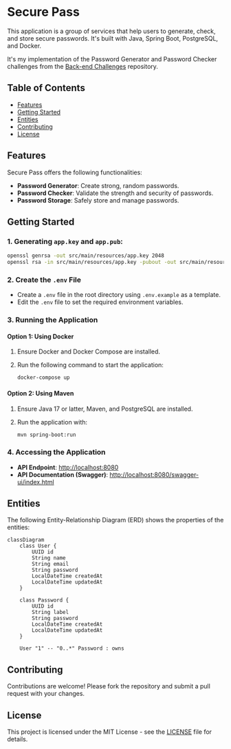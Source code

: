 # Secure Pass

This application is a group of services that help users to generate, check, and store secure passwords. It's built with Java, Spring Boot, PostgreSQL, and Docker.

It's my implementation of the Password Generator and Password Checker challenges from the [Back-end Challenges](https://github.com/wesleybertipaglia/backend-challenges/) repository.

## Table of Contents

- [Features](#features)
- [Getting Started](#getting-started)
- [Entities](#entities)
- [Contributing](#contributing)
- [License](#license)

## Features

Secure Pass offers the following functionalities:

- **Password Generator**: Create strong, random passwords.
- **Password Checker**: Validate the strength and security of passwords.
- **Password Storage**: Safely store and manage passwords.

## Getting Started

### 1. Generating `app.key` and `app.pub`:

```bash
openssl genrsa -out src/main/resources/app.key 2048 
openssl rsa -in src/main/resources/app.key -pubout -out src/main/resources/app.pub
```

### 2. Create the `.env` File

- Create a `.env` file in the root directory using `.env.example` as a template.
- Edit the `.env` file to set the required environment variables.

### 3. Running the Application

#### Option 1: Using Docker

1. Ensure Docker and Docker Compose are installed.
2. Run the following command to start the application:

    ```bash
    docker-compose up
    ```

#### Option 2: Using Maven

1. Ensure Java 17 or latter, Maven, and PostgreSQL are installed.
2. Run the application with:

    ```bash
    mvn spring-boot:run
    ```

### 4. Accessing the Application

- **API Endpoint**: [http://localhost:8080](http://localhost:8080)
- **API Documentation (Swagger)**: [http://localhost:8080/swagger-ui/index.html](http://localhost:8080/swagger-ui/index.html)

## Entities

The following Entity-Relationship Diagram (ERD) shows the properties of the entities:

```mermaid
classDiagram
    class User {
        UUID id
        String name
        String email
        String password
        LocalDateTime createdAt
        LocalDateTime updatedAt
    }

    class Password {
        UUID id
        String label
        String password
        LocalDateTime createdAt
        LocalDateTime updatedAt
    }

    User "1" -- "0..*" Password : owns
```

## Contributing
Contributions are welcome! Please fork the repository and submit a pull request with your changes.

## License
This project is licensed under the MIT License - see the [LICENSE](LICENSE) file for details.